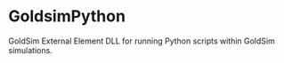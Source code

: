 # GoldsimPython
GoldSim External Element DLL for running Python scripts within GoldSim simulations.
